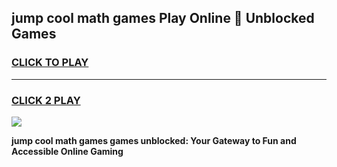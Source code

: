
## jump cool math games Play Online 👋 Unblocked Games
<h3>
<a href="https://news.freeplayer.one?title=jump_cool_math_games&ref=17CMG">CLICK TO PLAY</a></h3>
<hr>

<h3>
<a href="https://news.freeplayer.one?title=jump_cool_math_games&ref=17CMG">CLICK 2 PLAY</a>
  
</h3>

<a href="https://news.freeplayer.one?title=jump_cool_math_games&ref=17CMG/"><img src="https://clearcache.store/games.png"></a>


**jump cool math games games unblocked: Your Gateway to Fun and Accessible Online Gaming**
